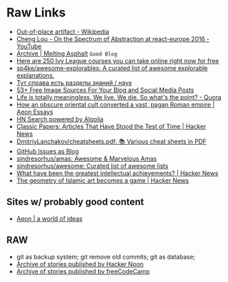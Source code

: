 # Raw Links
- [Out-of-place artifact - Wikipedia](https://en.wikipedia.org/wiki/Out-of-place_artifact)
- [Cheng Lou - On the Spectrum of Abstraction at react-europe 2016 - YouTube](https://www.youtube.com/watch?v=mVVNJKv9esE)
- [Archive | Melting Asphalt](http://www.meltingasphalt.com/archive/) `Good Blog`
- [Here are 250 Ivy League courses you can take online right now for free](https://medium.freecodecamp.com/ivy-league-free-online-courses-a0d7ae675869)
- [sp4ke/awesome-explorables: A curated list of awesome explorable explanations.](https://github.com/sp4ke/awesome-explorables)
- [Тут справа есть разделы знаний / наук](https://en.wikipedia.org/wiki/Science)
- [53+ Free Image Sources For Your Blog and Social Media Posts](https://stories.buffer.com/53-free-image-sources-for-your-blog-and-social-media-posts-af805b755d48#.wrqamqmw8)
- [Life is totally meaningless. We live. We die. So what's the point? - Quora](https://www.quora.com/Life-is-totally-meaningless-We-live-We-die-So-whats-the-point)
- [How an obscure oriental cult converted a vast, pagan Roman empire | Aeon Essays](https://aeon.co/essays/how-an-obscure-oriental-cult-converted-a-vast-pagan-roman-empire)
- [HN Search powered by Algolia](https://hn.algolia.com/?query=ask%20HN&sort=byPopularity&prefix&page=0&dateRange=all&type=story)
- [Classic Papers: Articles That Have Stood the Test of Time | Hacker News](https://news.ycombinator.com/item?id=14575501)
- [DmitriyLanchakov/cheatsheets.pdf: 📚 Various cheat sheets in PDF](https://github.com/DmitriyLanchakov/cheatsheets.pdf)
- [GitHub Issues as Blog](https://github.com/lukego/blog/issues)
- [sindresorhus/amas: Awesome & Marvelous Amas](https://github.com/sindresorhus/amas)
- [sindresorhus/awesome: Curated list of awesome lists](https://github.com/sindresorhus/awesome)
- [What have been the greatest intellectual achievements? | Hacker News](https://news.ycombinator.com/item?id=15255847)
- [The geometry of Islamic art becomes a game | Hacker News](https://news.ycombinator.com/item?id=15546761)

## Sites w/ probably good content
- [Aeon | a world of ideas](https://aeon.co/)

## RAW
- git as backup system; git remove old commits; git as database;
- [Archive of stories published by Hacker Noon](https://hackernoon.com/archive)
- [Archive of stories published by freeCodeCamp](https://medium.freecodecamp.org/archive)
